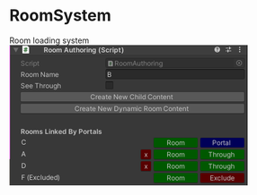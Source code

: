 # RoomSystem
Room loading system
![Room Authoring Interface](/Documentation/RoomAuthoringInterface.png)